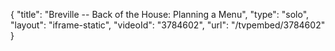{
    "title": "Breville -- Back of the House: Planning a Menu",
    "type": "solo",
    "layout": "iframe-static",
    "videoId": "3784602",
    "url": "\/tvpembed\/3784602"
}